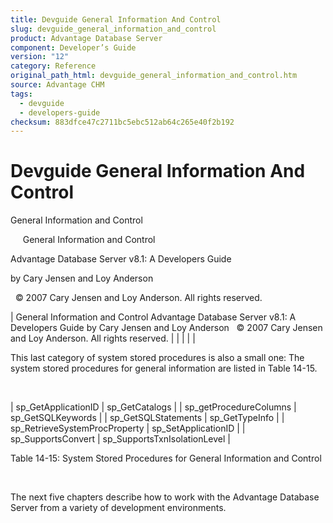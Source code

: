 ```yaml
---
title: Devguide General Information And Control
slug: devguide_general_information_and_control
product: Advantage Database Server
component: Developer’s Guide
version: "12"
category: Reference
original_path_html: devguide_general_information_and_control.htm
source: Advantage CHM
tags:
  - devguide
  - developers-guide
checksum: 883dfce47c2711bc5ebc512ab64c265e40f2b192
---
```


# Devguide General Information And Control

General Information and Control

     General Information and Control

Advantage Database Server v8.1: A Developers Guide

by Cary Jensen and Loy Anderson

  © 2007 Cary Jensen and Loy Anderson. All rights reserved.

| General Information and Control  Advantage Database Server v8.1: A Developers Guide  by Cary Jensen and Loy Anderson    © 2007 Cary Jensen and Loy Anderson. All rights reserved. |  |  |  |  |

This last category of system stored procedures is also a small one: The system stored procedures for general information are listed in Table 14-15.

 

| sp\_GetApplicationID | sp\_GetCatalogs |
| sp\_getProcedureColumns | sp\_GetSQLKeywords |
| sp\_GetSQLStatements | sp\_GetTypeInfo |
| sp\_RetrieveSystemProcProperty | sp\_SetApplicationID |
| sp\_SupportsConvert | sp\_SupportsTxnIsolationLevel |

Table 14-15: System Stored Procedures for General Information and Control

 

The next five chapters describe how to work with the Advantage Database Server from a variety of development environments.
